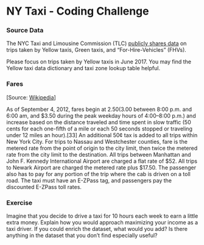 # NY Taxi - Coding Challenge  

### Source Data
The NYC Taxi and Limousine Commission (TLC) [publicly shares data](https://www1.nyc.gov/site/tlc/about/tlc-trip-record-data.page) on trips taken by Yellow taxis, Green taxis, and “For-Hire-Vehicles” (FHVs).

Please focus on trips taken by Yellow taxis in June 2017. 
You may find the Yellow taxi data dictionary and taxi zone lookup table helpful.


### Fares 
[Source: [Wikipedia](https://en.wikipedia.org/wiki/Taxicabs_of_New_York_City)] 

As of September 4, 2012, fares begin at $2.50 ($3.00 between 8:00 p.m. and 6:00 am, and $3.50 during the peak weekday hours of 4:00–8:00 p.m.) and increase based on the distance traveled and time spent in slow traffic (50 cents for each one-fifth of a mile or each 50 seconds stopped or traveling under 12 miles an hour).[33] An additional 50¢ tax is added to all trips within New York City. For trips to Nassau and Westchester counties, fare is the metered rate from the point of origin to the city limit, then twice the metered rate from the city limit to the destination. All trips between Manhattan and John F. Kennedy International Airport are charged a flat rate of $52. All trips to Newark Airport are charged the metered rate plus $17.50. The passenger also has to pay for any portion of the trip where the cab is driven on a toll road. The taxi must have an E-ZPass tag, and passengers pay the discounted E-ZPass toll rates.
### Exercise
Imagine that you decide to drive a taxi for 10 hours each week to earn a little extra money. Explain how you would approach maximizing your income as a taxi driver.
If you could enrich the dataset, what would you add?  Is there anything in the dataset that you don’t find especially useful?

